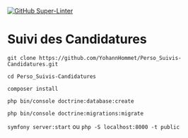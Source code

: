 [![GitHub Super-Linter](https://github.com/YohannHommet/Perso_Suivis-candidatures/workflows/Lint%20Code%20Base/badge.svg)](https://github.com/marketplace/actions/super-linter)

# Suivi des Candidatures

`git clone https://github.com/YohannHommet/Perso_Suivis-Candidatures.git`

`cd Perso_Suivis-Candidatures`

`composer install`

`php bin/console doctrine:database:create`

`php bin/console doctrine:migrations:migrate`

`symfony server:start` ou `php -S localhost:8000 -t public`



